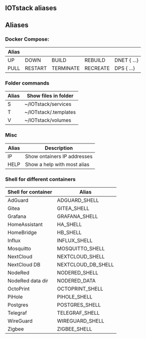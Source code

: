 ## IOTstack aliases

## Aliases

### Docker Compose:

| Alias      |            |            |            |                           |
| ---------- | ---------- | ---------- | ---------- | ------------------------- | 
| UP         | DOWN       | BUILD      | REBUILD    | DNET    {<container> ...} |
| PULL       | RESTART    | TERMINATE  | RECREATE   | DPS    {<container> ...}  |

### Folder commands

| Alias | Show files in folder  |
| ----- | --------------------- |
| S     | ~/IOTstack/services   |
| T     | ~/IOTstack/.templates |
| V     | ~/IOTstack/volumes    |

### Misc

| Alias | Description                 |
|-------|-----------------------------|
| IP    | Show ontainers IP addresses |
| HELP  | Show a help with most alias |

### Shell for different containers

| Shell for container |  Alias             |
| ------------------- | ------------------ |
| AdGuard             | ADGUARD_SHELL      |
| Gitea               | GITEA_SHELL        |
| Grafana             | GRAFANA_SHELL      |
| HomeAssistant       | HA_SHELL           |
| HomeBridge          | HB_SHELL           |
| Influx              | INFLUX_SHELL       |
| Mosquitto           | MOSQUITTO_SHELL    |
| NextCloud           | NEXTCLOUD_SHELL    |
| NextCloud DB        | NEXTCLOUD_DB_SHELL |
| NodeRed             | NODERED_SHELL      |
| NodeRed data dir    | NODERED_DATA       |
| OctoPrint           | OCTOPRINT_SHELL    |
| PiHole              | PIHOLE_SHELL       |
| Postgres            | POSTGRES_SHELL     |
| Telegraf            | TELEGRAF_SHELL     |
| WireGuard           | WIREGUARD_SHELL    |
| Zigbee              | ZIGBEE_SHELL       |


